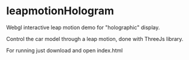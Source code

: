 # leapmotionHologram
Webgl interactive leap motion demo for "holographic" display. 

Control the car model through a leap motion, done with ThreeJs library. 

For running just download and open index.html 